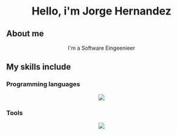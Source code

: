 <div align="center">
    <h1 align ="center">Hello, i'm Jorge Hernandez </h1>

</div>

## About me
<p align="center">
I'm a Software Eingeenieer    
</p>


## My skills include
### Programming languages
<p align="center">
  <a href="https://skillicons.dev">
    <img src="https://skillicons.dev/icons?i=git,py,js,css" />
  </a>
</p>

### Tools
<p align="center">
  <a href="https://skillicons.dev">
    <img src="https://skillicons.dev/icons?i=" />
  </a>
</p>
